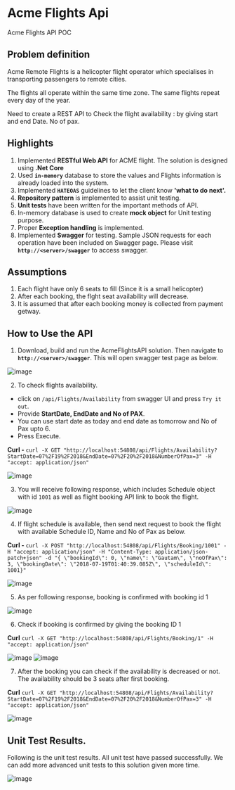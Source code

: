 # Acme Flights Api
Acme Flights API POC

## Problem definition

Acme Remote Flights is a helicopter flight operator which specialises in transporting passengers to remote cities. 
 
The flights all operate within the same time zone.  The same flights repeat every day of the year.

Need to create a REST API to Check the flight availability : by giving start and end Date. No of pax.

## Highlights
1. Implemented <b>RESTful Web API</b> for ACME flight. The solution is designed using <b>.Net Core</b> 
2. Used <b>`in-memory`</b> database to store the values and Flights information is already loaded into the system.
3. Implemented <b>`HATEOAS`</b> guidelines to let the client know <b>'what to do next'.</b>
4. <b>Repository pattern</b> is implemented to assist unit testing.
5. <b>Unit tests</b> have been written for the important methods of API.
6. In-memory database is used to create <b>mock object</b> for Unit testing purpose.
7. Proper <b>Exception handling</b> is implemented.
8. Implemented <b>Swagger</b> for testing. Sample JSON requests for each operation have been included on Swagger page. Please visit <b>`http://<server>/swagger`</b> to access swagger.

## Assumptions
1. Each flight have only 6 seats to fill (Since it is a small helicopter)
2. After each booking, the flght seat availability will decrease.
3. It is assumed that after each booking money is collected from payment getway.

## How to Use the API
1. Download, build and run the AcmeFlightsAPI solution. Then navigate to <b>`http://<server>/swagger`</b>. This will open swagger test page as below. 
 
 ![image](https://user-images.githubusercontent.com/34414643/42915797-5b08df20-8b45-11e8-88c1-be72f95ba526.png)

2. To check flights availability. 
  - click on `/api/Flights/Availability` from swagger UI and press `Try it out`. 
  - Provide <b>StartDate, EndDate and No of PAX</b>. 
  - You can use start date as today and end date as tomorrow and No of Pax upto 6. 
  - Press Execute.
  
<b>Curl - </b> 
`curl -X GET "http://localhost:54808/api/Flights/Availability?StartDate=07%2F19%2F2018&EndDate=07%2F20%2F2018&NumberOfPax=3" -H "accept: application/json"`
 
 ![image](https://user-images.githubusercontent.com/34414643/42915994-3defdba4-8b46-11e8-9d70-a8d77db5722f.png)
 
3. You will receive following response, which includes Schedule object with id `1001` as well as flight booking API link to book the flight.
 
 ![image](https://user-images.githubusercontent.com/34414643/42916058-a8b5eb0e-8b46-11e8-9f04-21186c485f8a.png)

4. If flight schedule is available, then send next request to book the flight with available Schedule ID, Name and No of Pax as below.

<b>Curl - </b> 
`curl -X POST "http://localhost:54808/api/Flights/Booking/1001" -H "accept: application/json" -H "Content-Type: application/json-patch+json" -d "{ \"bookingId\": 0, \"name\": \"Gautam\", \"noOfPax\": 3, \"bookingDate\": \"2018-07-19T01:40:39.085Z\", \"scheduleId\": 1001}"`

 ![image](https://user-images.githubusercontent.com/34414643/42916270-b6db9336-8b47-11e8-85ba-68edcbb4bba0.png)
 
 5. As per following response, booking is confirmed with booking id 1
 
 ![image](https://user-images.githubusercontent.com/34414643/42916541-203bb5c6-8b49-11e8-9508-c4da29829c8f.png)

 6. Check if booking is confirmed by giving the booking ID 1
 
 <b>Curl</b> `curl -X GET "http://localhost:54808/api/Flights/Booking/1" -H "accept: application/json"`
 
 ![image](https://user-images.githubusercontent.com/34414643/42916587-661b2130-8b49-11e8-8427-121ab793c0b3.png)
 ![image](https://user-images.githubusercontent.com/34414643/42916610-79ed2bd6-8b49-11e8-867d-23de7387074d.png)

 7. After the booking you can check if the availability is decreased or not. The availability should be 3 seats after first booking.
 
 <b>Curl</b> `curl -X GET "http://localhost:54808/api/Flights/Availability?StartDate=07%2F19%2F2018&EndDate=07%2F20%2F2018&NumberOfPax=3" -H "accept: application/json"`
 
 ![image](https://user-images.githubusercontent.com/34414643/42916649-af88fdb0-8b49-11e8-9929-ed51d455f190.png)

## Unit Test Results.

Following is the unit test results. All unit test have passed successfully. We can add more advanced unit tests to this solution given more time.

![image](https://user-images.githubusercontent.com/34414643/42916851-8d087116-8b4a-11e8-9fa2-f70daf9717e5.png)


